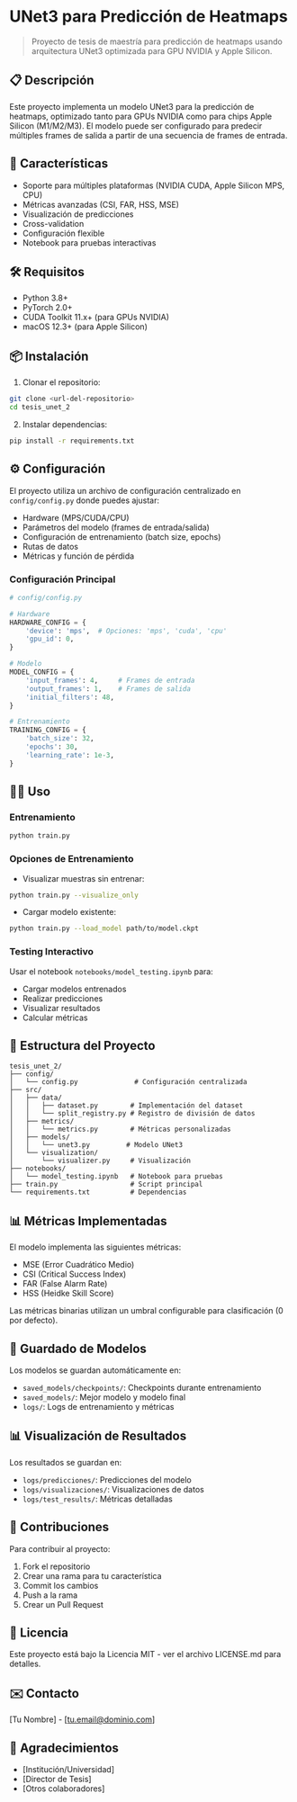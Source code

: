 # UNet3 para Predicción de Heatmaps
> Proyecto de tesis de maestría para predicción de heatmaps usando arquitectura UNet3 optimizada para GPU NVIDIA y Apple Silicon.

## 📋 Descripción
Este proyecto implementa un modelo UNet3 para la predicción de heatmaps, optimizado tanto para GPUs NVIDIA como para chips Apple Silicon (M1/M2/M3). El modelo puede ser configurado para predecir múltiples frames de salida a partir de una secuencia de frames de entrada.

## 🚀 Características
- Soporte para múltiples plataformas (NVIDIA CUDA, Apple Silicon MPS, CPU)
- Métricas avanzadas (CSI, FAR, HSS, MSE)
- Visualización de predicciones
- Cross-validation
- Configuración flexible
- Notebook para pruebas interactivas

## 🛠️ Requisitos
- Python 3.8+
- PyTorch 2.0+
- CUDA Toolkit 11.x+ (para GPUs NVIDIA)
- macOS 12.3+ (para Apple Silicon)

## 📦 Instalación

1. Clonar el repositorio:
```bash
git clone <url-del-repositorio>
cd tesis_unet_2
```

2. Instalar dependencias:
```bash
pip install -r requirements.txt
```

## ⚙️ Configuración

El proyecto utiliza un archivo de configuración centralizado en `config/config.py` donde puedes ajustar:

- Hardware (MPS/CUDA/CPU)
- Parámetros del modelo (frames de entrada/salida)
- Configuración de entrenamiento (batch size, epochs)
- Rutas de datos
- Métricas y función de pérdida

### Configuración Principal
```python
# config/config.py

# Hardware
HARDWARE_CONFIG = {
    'device': 'mps',  # Opciones: 'mps', 'cuda', 'cpu'
    'gpu_id': 0,
}

# Modelo
MODEL_CONFIG = {
    'input_frames': 4,     # Frames de entrada
    'output_frames': 1,    # Frames de salida
    'initial_filters': 48,
}

# Entrenamiento
TRAINING_CONFIG = {
    'batch_size': 32,
    'epochs': 30,
    'learning_rate': 1e-3,
}
```

## 🏃‍♂️ Uso

### Entrenamiento
```bash
python train.py
```

### Opciones de Entrenamiento
- Visualizar muestras sin entrenar:
```bash
python train.py --visualize_only
```

- Cargar modelo existente:
```bash
python train.py --load_model path/to/model.ckpt
```

### Testing Interactivo
Usar el notebook `notebooks/model_testing.ipynb` para:
- Cargar modelos entrenados
- Realizar predicciones
- Visualizar resultados
- Calcular métricas

## 📁 Estructura del Proyecto
```
tesis_unet_2/
├── config/
│   └── config.py              # Configuración centralizada
├── src/
│   ├── data/
│   │   ├── dataset.py        # Implementación del dataset
│   │   └── split_registry.py # Registro de división de datos
│   ├── metrics/
│   │   └── metrics.py        # Métricas personalizadas
│   ├── models/
│   │   └── unet3.py         # Modelo UNet3
│   └── visualization/
│       └── visualizer.py     # Visualización
├── notebooks/
│   └── model_testing.ipynb   # Notebook para pruebas
├── train.py                  # Script principal
└── requirements.txt          # Dependencias
```

## 📊 Métricas Implementadas

El modelo implementa las siguientes métricas:
- MSE (Error Cuadrático Medio)
- CSI (Critical Success Index)
- FAR (False Alarm Rate)
- HSS (Heidke Skill Score)

Las métricas binarias utilizan un umbral configurable para clasificación (0 por defecto).

## 💾 Guardado de Modelos

Los modelos se guardan automáticamente en:
- `saved_models/checkpoints/`: Checkpoints durante entrenamiento
- `saved_models/`: Mejor modelo y modelo final
- `logs/`: Logs de entrenamiento y métricas

## 📊 Visualización de Resultados

Los resultados se guardan en:
- `logs/predicciones/`: Predicciones del modelo
- `logs/visualizaciones/`: Visualizaciones de datos
- `logs/test_results/`: Métricas detalladas

## 🤝 Contribuciones
Para contribuir al proyecto:
1. Fork el repositorio
2. Crear una rama para tu característica
3. Commit los cambios
4. Push a la rama
5. Crear un Pull Request

## 📄 Licencia
Este proyecto está bajo la Licencia MIT - ver el archivo LICENSE.md para detalles.

## ✉️ Contacto
[Tu Nombre] - [tu.email@dominio.com]

## 🙏 Agradecimientos
- [Institución/Universidad]
- [Director de Tesis]
- [Otros colaboradores]
